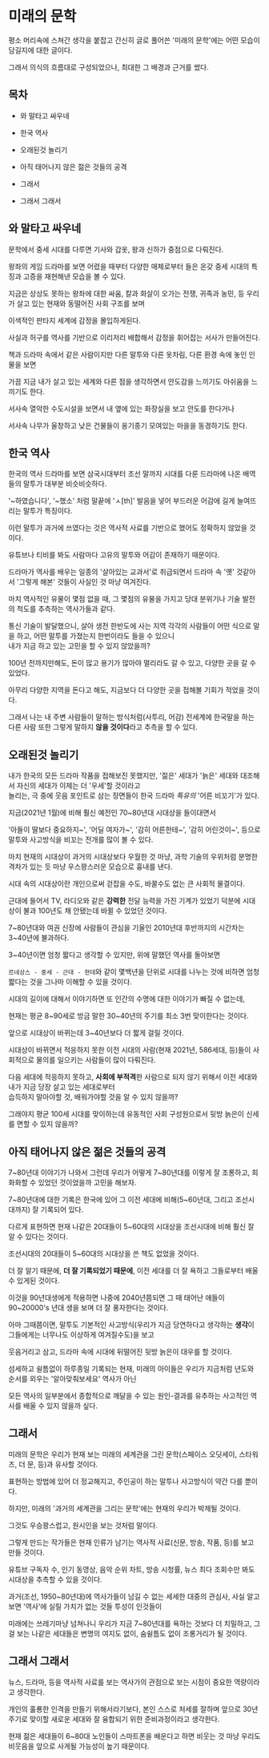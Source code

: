 # 미래의 문학

평소 머리속에 스쳐간 생각을 붙잡고 간신히 글로 풀어쓴 '미래의 문학'에는 어떤 모습이 담길지에 대한 글이다.

그래서 의식의 흐름대로 구성되었으나, 최대한 그 배경과 근거를 썼다.

## 목차

* 와 말타고 싸우네

* 한국 역사

* 오래된것 놀리기

* 아직 태어나지 않은 젊은 것들의 공격

* 그래서

* 그래서 그래서

## 와 말타고 싸우네

문학에서 중세 시대를 다루면 기사와 갑옷, 왕과 신하가 중점으로 다뤄진다.

왕좌의 게임 드라마를 보면 어렸을 때부터 다양한 매체로부터 들은 온갖 중세 시대의 특징과 고증을 재현해낸 모습을 볼 수 있다.

지금은 상상도 못하는 왕좌에 대한 싸움, 칼과 화살이 오가는 전쟁, 귀족과 농민, 등 우리가 살고 있는 현재와 동떨어진 사회 구조를 보며

이색적인 판타지 세계에 감정을 몰입하게된다.

사실과 허구를 역사를 기반으로 이리저리 배합해서 감정을 휘어잡는 서사가 만들어진다.

책과 드라마 속에서 같은 사람이지만 다른 말투와 다른 옷차림, 다른 환경 속에 놓인 인물을 보면

가끔 지금 내가 살고 있는 세계와 다른 점을 생각하면서 안도감을 느끼기도 아쉬움을 느끼기도 한다.

서사속 열악한 수도시설을 보면서 내 옆에 있는 화장실을 보고 안도를 한다거나

서사속 나무가 울창하고 낮은 건물들이 옹기종기 모여있는 마을을 동경하기도 한다.

## 한국 역사

한국의 역사 드라마를 보면 삼국시대부터 조선 말까지 시대를 다룬 드라마에 나온 배역들의 말투가 대부분 비슷비슷하다.

'~하였습니다', '~했소' 처럼 말끝에 'ㅅ[th]' 발음을 넣어 부드러운 어감에 길게 늘여뜨리는 말투가 특징이다.

이런 말투가 과거에 쓰였다는 것은 역사적 사료를 기반으로 했어도 정확하지 않았을 것이다.

유튜브나 티비를 봐도 사람마다 고유의 말투와 어감이 존재하기 때문이다.

드라마가 역사를 배우는 일종의 '살아있는 교과서'로 취급되면서 드라마 속 '옛' 것같아서 '그렇게 해본' 것들이 사실인 것 마냥 여겨진다.

마치 역사적인 유물이 몇점 없을 때, 그 몇점의 유물을 가지고 당대 분위기나 기술 발전의 척도를 추측하는 역사가들과 같다.

통신 기술이 발달했으니, 살아 생전 한반도에 사는 지역 각각의 사람들이 어떤 식으로 말을 하고, 어떤 말투를 가졌는지 한번이라도 들을 수 있으니<br>
내가 지금 하고 있는 고민을 할 수 있지 않았을까?

100년 전까지만해도, 돈이 많고 용기가 많아야 멀리라도 갈 수 있고, 다양한 곳을 갈 수 있었다.

아무리 다양한 지역을 돈다고 해도, 지금보다 더 다양한 곳을 접해볼 기회가 적었을 것이다.

그래서 나는 내 주변 사람들이 말하는 방식처럼(사투리, 어감) 전세계에 한국말을 하는 다른 사람 또한 그렇게 말하지 **않을 것이다**라고 추측을 할 수 있다.

## 오래된것 놀리기

내가 한국의 모든 드라마 작품을 접해보진 못했지만, '젊은' 세대가 '늙은' 세대와 대조해서 자신의 세대가 이제는 더 '우세'할 것이라고<br>
놀리는, 극 중에 웃음 포인트로 삼는 장면들이 한국 드라마 *특유의* '어른 비꼬기'가 있다.

지금(2021년 1월)에 비해 훨신 예전인 70~80년대 시대상을 들이대면서

'아들이 딸보다 중요하지~', '어딜 여자가~', '감히 어른한테~', '감히 어린것이~', 등으로 말투와 사고방식을 비꼬는 전개를 많이 볼 수 있다.

마치 현재의 시대상이 과거의 시대상보다 우월한 것 마냥, 과학 기술의 우위처럼 분명한 격차가 있는 듯 마냥 우스꽝스러운 모습으로 흉내를 낸다.

시대 속의 시대상이란 개인으로써 걷잡을 수도, 바꿀수도 없는 큰 사회적 물결이다.

근대에 들어서 TV, 라디오와 같은 **강력한** 전달 능력을 가진 기계가 있었기 덕분에 시대상이 불과 100년도 채 안됐는데 바뀔 수 있었던 것이다.

7~80년대와 여권 신장에 사람들이 관심을 기울인 2010년대 후반까지의 시간차는 3~40년에 불과하다.

3~40년이면 엄청 짧다고 생각할 수 있지만, 위에 말했던 역사를 돌아보면 

`르네상스 - 중세 - 근대 - 현대`와 같이 몇백년을 단위로 시대를 나누는 것에 비하면 엄청 짧다는 것을 그나마 이해할 수 있을 것이다.

시대의 길이에 대해서 이야기하면 또 인간의 수명에 대한 이야기가 빠질 수 없는데,

현재는 평균 8~90세로 방금 말한 30~40년의 주기를 최소 3번 맞이한다는 것이다.

앞으로 시대상이 바뀌는데 3~40년보다 더 짧게 걸릴 것이다.

시대상이 바뀌면서 적응하지 못한 이전 시대의 사람(현재 2021년, 586세대, 등)들이 사회적으로 물의를 일으키는 사람들이 많이 다뤄진다.

다음 세대에 적응하지 못하고, **사회에 부적격**한 사람으로 되지 않기 위해서 이전 세대와 내가 지금 당장 살고 있는 세대로부터<br>
습득하지 말아야할 것, 배워가야할 것을 알 수 있지 않을까?

그래야지 평균 100세 시대를 맞이하는데 유동적인 사회 구성원으로서 뒷방 늙은이 신세를 면할 수 있지 않을까?

## 아직 태어나지 않은 젊은 것들의 공격

7~80년대 이야기가 나와서 그런데 우리가 어떻게 7~80년대를 이렇게 잘 조롱하고, 희화화할 수 있었던 것이었을까 고민을 해보자.

7~80년대에 대한 기록은 한국에 있어 그 이전 세대에 비해(5~60년대, 그리고 조선시대까지) 잘 기록되어 있다.

다르게 표현하면 현재 나같은 20대들이 5~60대의 시대상을 조선시대에 비해 훨신 잘 알 수 있다는 것이다. 

조선시대의 20대들이 5~60대의 시대상을 쓴 책도 없었을 것이다.

더 잘 알기 때문에, **더 잘 기록되었기 때문에**, 이전 세대를 더 잘 욕하고 그들로부터 배울 수 있게된 것이다.

이것을 90년대생에게 적용하면 나중에 2040년쯤되면 그 때 태어난 애들이 90~20000's 년대 생을 보며 더 잘 풍자한다는 것이다.

아마 그때쯤이면, 말투도 기본적인 사고방식(우리가 지금 당연하다고 생각하는 **생각**이 그들에게는 너무나도 이상하게 여겨질수도)을 보고

웃음거리고 삼고, 드라마 속에 시대에 뒤떨어진 뒷방 늙은이 대우를 할 것이다.

섬세하고 쉴틈없이 하루종일 기록되는 현재, 미래의 아이들은 우리가 지금처럼 년도와 순서를 외우는 '알아맞춰보세요' 역사가 아닌

모든 역사의 일부분에서 종합적으로 깨달을 수 있는 원인-결과를 유추하는 사고적인 역사를 배울 수 있지 않을까 싶다.

## 그래서

미래의 문학은 우리가 현재 보는 미래의 세계관을 그린 문학(스페이스 오딧세이, 스타워즈, 더 문, 등)과 유사할 것이다.

표현하는 방법에 있어 더 정교해지고, 주인공이 하는 말투나 사고방식이 약간 다를 뿐이다.

하지만, 미래의 '과거의 세계관을 그리는 문학'에는 현재의 우리가 박제될 것이다.

그것도 우승꽝스럽고, 원시인을 보는 것처럼 말이다.

그렇게 만드는 작가들은 현재 인류가 남기는 역사적 사료(신문, 방송, 작품, 등)를 보고 만들 것이다.

유튜브 구독자 수, 인기 동영상, 음악 순위 차트, 방송 시청률, 뉴스 최다 조회수만 봐도 시대상을 추측할 수 있을 것이다.

과거(조선, 1950~80년대)에 역사가들이 남길 수 없는 세세한 대중의 관심사, 사실 알고보면 '역사'에 실릴 가치가 없는 것들 투성이 인것들이

미래에는 쓰레기마냥 넘쳐나니 우리가 지금 7~80년대를 욕하는 것보다 더 치밀하고, 그걸 보는 나같은 세대들은 변명의 여지도 없이, 숨쉴틈도 없이 조롱거리가 될 것이다.

## 그래서 그래서

뉴스, 드라마, 등을 역사적 사료를 보는 역사가의 관점으로 보는 시점이 중요한 역량이라고 생각한다.

개인의 훌룡한 인격을 만들기 위해서라기보다, 본인 스스로 처세를 잘하며 앞으로 30년 주기로 맞이할 새로운 세대와 잘 융합되기 위한 준비과정이라고 생각한다.

현재 젊은 세대들이 6~80대 노인들이 스마트폰을 배운다고 하면 비웃는 것 마냥 우리도 비웃음을 앞으로 사게될 가능성이 높기 때문이다.


